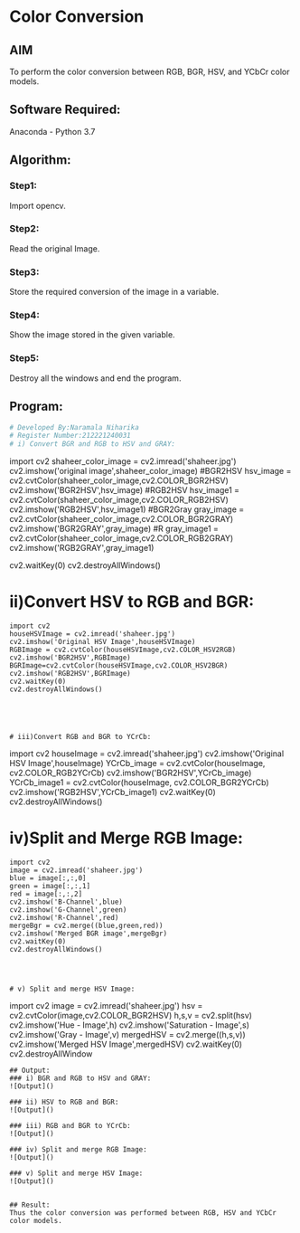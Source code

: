 # Color Conversion
## AIM
To perform the color conversion between RGB, BGR, HSV, and YCbCr color models.

## Software Required:
Anaconda - Python 3.7
## Algorithm:
### Step1:
Import opencv.
### Step2:
Read the original Image.

### Step3:
Store the required conversion of the image in a variable.

### Step4:
Show the image stored in the given variable.

### Step5:
 Destroy all the windows and end the program.

## Program:
```python
# Developed By:Naramala Niharika
# Register Number:212221240031
# i) Convert BGR and RGB to HSV and GRAY:
```
import cv2
shaheer_color_image = cv2.imread('shaheer.jpg')
cv2.imshow('original image',shaheer_color_image)
#BGR2HSV
hsv_image = cv2.cvtColor(shaheer_color_image,cv2.COLOR_BGR2HSV)
cv2.imshow('BGR2HSV',hsv_image)
#RGB2HSV
hsv_image1 = cv2.cvtColor(shaheer_color_image,cv2.COLOR_RGB2HSV)
cv2.imshow('RGB2HSV',hsv_image1)
#BGR2Gray
gray_image = cv2.cvtColor(shaheer_color_image,cv2.COLOR_BGR2GRAY)
cv2.imshow('BGR2GRAY',gray_image)
#R
gray_image1 = cv2.cvtColor(shaheer_color_image,cv2.COLOR_RGB2GRAY)
cv2.imshow('RGB2GRAY',gray_image1)

cv2.waitKey(0)
cv2.destroyAllWindows()





# ii)Convert HSV to RGB and BGR:
```
import cv2
houseHSVImage = cv2.imread('shaheer.jpg')
cv2.imshow('Original HSV Image',houseHSVImage)
RGBImage = cv2.cvtColor(houseHSVImage,cv2.COLOR_HSV2RGB)
cv2.imshow('BGR2HSV',RGBImage)
BGRImage=cv2.cvtColor(houseHSVImage,cv2.COLOR_HSV2BGR)
cv2.imshow('RGB2HSV',BGRImage)
cv2.waitKey(0)
cv2.destroyAllWindows()





# iii)Convert RGB and BGR to YCrCb:
```
import cv2
houseImage = cv2.imread('shaheer.jpg')
cv2.imshow('Original HSV Image',houseImage)
YCrCb_image = cv2.cvtColor(houseImage, cv2.COLOR_RGB2YCrCb)
cv2.imshow('BGR2HSV',YCrCb_image)
YCrCb_image1 = cv2.cvtColor(houseImage, cv2.COLOR_BGR2YCrCb)
cv2.imshow('RGB2HSV',YCrCb_image1)
cv2.waitKey(0)
cv2.destroyAllWindows()




# iv)Split and Merge RGB Image:
```
import cv2
image = cv2.imread('shaheer.jpg')
blue = image[:,:,0]
green = image[:,:,1]
red = image[:,:,2]
cv2.imshow('B-Channel',blue)
cv2.imshow('G-Channel',green)
cv2.imshow('R-Channel',red)
mergeBgr = cv2.merge((blue,green,red))
cv2.imshow('Merged BGR image',mergeBgr)
cv2.waitKey(0)
cv2.destroyAllWindows()




# v) Split and merge HSV Image:
```
import cv2
image = cv2.imread('shaheer.jpg')
hsv = cv2.cvtColor(image,cv2.COLOR_BGR2HSV)
h,s,v = cv2.split(hsv)
cv2.imshow('Hue - Image',h)
cv2.imshow('Saturation - Image',s)
cv2.imshow('Gray - Image',v)
mergedHSV = cv2.merge((h,s,v))
cv2.imshow('Merged HSV Image',mergedHSV)
cv2.waitKey(0)
cv2.destroyAllWindow




```
## Output:
### i) BGR and RGB to HSV and GRAY:
![Output]()

### ii) HSV to RGB and BGR:
![Output]()

### iii) RGB and BGR to YCrCb:
![Output]()

### iv) Split and merge RGB Image:
![Output]()

### v) Split and merge HSV Image:
![Output]()


## Result:
Thus the color conversion was performed between RGB, HSV and YCbCr color models.
